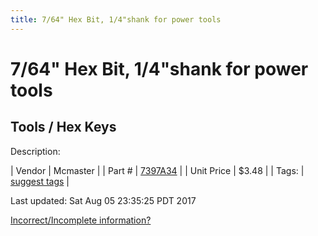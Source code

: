 ```yaml
---
title: 7/64" Hex Bit, 1/4"shank for power tools
---
```


# 7/64" Hex Bit, 1/4"shank for power tools
## Tools / Hex Keys
Description: 	 

| Vendor | Mcmaster | 
| Part # | [7397A34](https://www.mcmaster.com/#7397A34) | 
| Unit Price | $3.48 | 
| Tags: | [suggest tags](https://docs.google.com/forms/d/e/1FAIpQLSeWyY8v3RgOty-MyWmh9U0iivNYN_molChYyS-0U-o-kOAv_g/viewform) | 

Last updated: Sat Aug 05 23:35:25 PDT 2017

 [Incorrect/Incomplete information?](https://docs.google.com/forms/d/e/1FAIpQLSeWyY8v3RgOty-MyWmh9U0iivNYN_molChYyS-0U-o-kOAv_g/viewform)